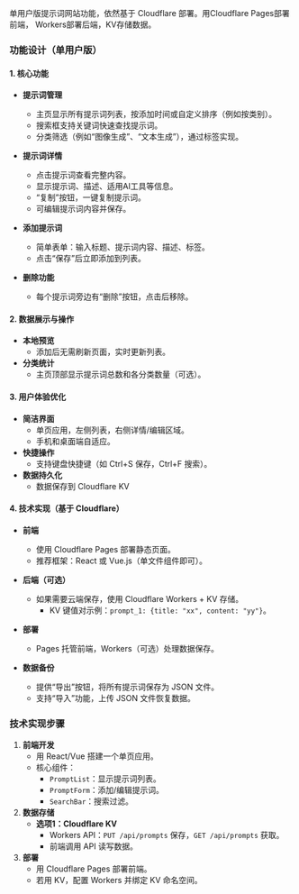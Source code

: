 单用户版提示词网站功能，依然基于 Cloudflare 部署。用Cloudflare Pages部署前端， Workers部署后端，KV存储数据。



### 功能设计（单用户版）

#### 1. 核心功能
- **提示词管理**
  - 主页显示所有提示词列表，按添加时间或自定义排序（例如按类别）。
  - 搜索框支持关键词快速查找提示词。
  - 分类筛选（例如“图像生成”、“文本生成”），通过标签实现。

- **提示词详情**
  - 点击提示词查看完整内容。
  - 显示提示词、描述、适用AI工具等信息。
  - “复制”按钮，一键复制提示词。
  - 可编辑提示词内容并保存。

- **添加提示词**
  - 简单表单：输入标题、提示词内容、描述、标签。
  - 点击“保存”后立即添加到列表。

- **删除功能**
  - 每个提示词旁边有“删除”按钮，点击后移除。

#### 2. 数据展示与操作
- **本地预览**
  - 添加后无需刷新页面，实时更新列表。
- **分类统计**
  - 主页顶部显示提示词总数和各分类数量（可选）。

#### 3. 用户体验优化
- **简洁界面**
  - 单页应用，左侧列表，右侧详情/编辑区域。
  - 手机和桌面端自适应。
- **快捷操作**
  - 支持键盘快捷键（如 Ctrl+S 保存，Ctrl+F 搜索）。
- **数据持久化**
  - 数据保存到 Cloudflare KV 

#### 4. 技术实现（基于 Cloudflare）
- **前端**
  - 使用 Cloudflare Pages 部署静态页面。
  - 推荐框架：React 或 Vue.js（单文件组件即可）。
- **后端（可选）**
  - 如果需要云端保存，使用 Cloudflare Workers + KV 存储。
    - KV 键值对示例：`prompt_1: {title: "xx", content: "yy"}`。
 
- **部署**
  - Pages 托管前端，Workers（可选）处理数据保存。
- **数据备份**
  - 提供“导出”按钮，将所有提示词保存为 JSON 文件。
  - 支持“导入”功能，上传 JSON 文件恢复数据。


### 技术实现步骤
1. **前端开发**
   - 用 React/Vue 搭建一个单页应用。
   - 核心组件：
     - `PromptList`：显示提示词列表。
     - `PromptForm`：添加/编辑提示词。
     - `SearchBar`：搜索过滤。
2. **数据存储**
   - **选项1：Cloudflare KV**
     - Workers API：`PUT /api/prompts` 保存，`GET /api/prompts` 获取。
     - 前端调用 API 读写数据。
3. **部署**
   - 用 Cloudflare Pages 部署前端。
   - 若用 KV，配置 Workers 并绑定 KV 命名空间。


